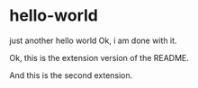 # hello-world
just another hello world
Ok, i am done with it.

Ok, this is the extension version of the README.

And this is the second extension.
